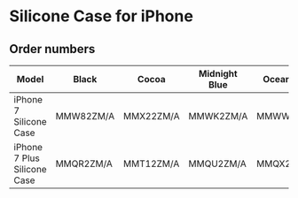 # Silicone Case for iPhone

## Order numbers

| Model | Black | Cocoa | Midnight Blue | Ocean Blue | Pink Sand | (PRODUCT)RED | Sea Blue | Stone | White |
|-------|-----|-----|-----|-----|-----|-----|-----|-----|-----|
| iPhone 7 Silicone Case | MMW82ZM/A | MMX22ZM/A | MMWK2ZM/A | MMWW2ZM/A | MMX12ZM/A | MMWN2ZM/A | MMX02ZM/A | MMWR2ZM/A | MMWF2ZM/A |
| iPhone 7 Plus Silicone Case | MMQR2ZM/A | MMT12ZM/A | MMQU2ZM/A | MMQX2ZM/A | MMT02ZM/A |  | MMQY2ZM/A | MMQW2ZM/A | MMQT2ZM/A |
